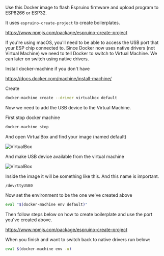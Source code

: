 Use this Docker image to flash Espruino firmware and upload program to ESP8266 or ESP32.

It uses `espruino-create-project` to create boilerplates.

https://www.npmjs.com/package/espruino-create-project

If you're using macOS, you'll need to be able to access the USB port that your ESP chip connected to. Since Docker now uses native drivers (not Virtual Machine) we need to tell Docker to switch to Virtual Machine. We can later on switch using native drivers.

Install docker-machine if you don't have

https://docs.docker.com/machine/install-machine/

Create 

```bash
docker-machine create --driver virtualbox default
```

Now we need to add the USB device to the Virtual Machine.

First stop docker machine

```bash
docker-machine stop
```

And open VirtualBox and find your image (named default)

![VirtualBox](https://raw.githubusercontent.com/Dockerfiles/espruino-create-project/master/master/espruino/pics/virtualbox.png)

And make USB device available from the virtual machine

![VirtualBox](https://raw.githubusercontent.com/Dockerfiles/espruino-create-project/master/master/espruino/pics/usbdevice.png)

Inside the image it will be something like this. And this name is important.

```
/dev/ttyUSB0
```

Now set the environment to be the one we've created above

```bash
eval "$(docker-machine env default)"
```

Then follow steps below on how to create boilerplate and use the port you've created above.

https://www.npmjs.com/package/espruino-create-project


When you finish and want to switch back to native drivers run below:

```bash
eval $(docker-machine env -u)
```